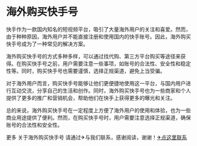 # 海外购买快手号

快手作为一款国内知名的短视频平台，吸引了大量海外用户的关注和喜爱。然而，由于种种原因，海外用户并不能直接注册和使用国内的快手账号。因此，海外购买快手号成为了一种常见的解决方案。

海外购买快手号的方式多种多样，可以通过找代购、第三方平台购买等途径来获得。在购买快手号之前，用户需要注意一些事项，如账号的合法性、安全性和稳定性等。同时，购买快手号也需要谨慎，选择正规渠道，避免上当受骗。

对于海外用户而言，购买快手号能够让他们更便捷地使用这一平台，与国内用户进行互动交流，分享自己的生活和创作。同时，海外购买快手号也为一些商家和个人提供了更多的推广和营销机会，帮助他们在快手上获得更多的曝光和关注。

总的来说，海外购买快手号在一定程度上方便了海外用户的使用和体验，也为一些商业用途提供了便利。然而，在购买快手号时，用户需要注意选择正规渠道，确保账号的合法性和安全性。

更多 关于海外购买快手号 请通过✈与我们联系，感谢阅读，谢谢！[✈点这里联系](https://ss.k02.cc)